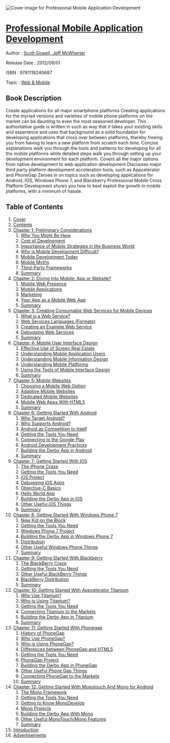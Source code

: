 ![Cover image for Professional Mobile Application Development](https://imgdetail.ebookreading.net/cover/cover/web_mobile/EB9781118240687.jpg)

[Professional Mobile Application Development](https://ebookreading.net/view/book/Professional+Mobile+Application+Development-EB9781118240687_1.html "Professional Mobile Application Development")
====================================================================================================================

Author : [Scott Gowell](https://ebookreading.net/search/author/Scott+Gowell),[ Jeff McWherter](https://ebookreading.net/search/author/+Jeff+McWherter)

Release Date : 2012/09/01

ISBN : 9781118240687

Topic : [Web & Mobile](https://ebookreading.net/search/category/web-mobile)

Book Description
-----------------

Create applications for all major smartphone platforms
Creating applications for the myriad versions and varieties of mobile phone platforms on the market can be daunting to even the most seasoned developer. This authoritative guide is written in such as way that it takes your existing skills and experience and uses that background as a solid foundation for developing applications that cross over between platforms, thereby freeing you from having to learn a new platform from scratch each time. Concise explanations walk you through the tools and patterns for developing for all the mobile platforms while detailed steps walk you through setting up your development environment for each platform.
Covers all the major options from native development to web application development
Discusses major third party platform development acceleration tools, such as Appcelerator and PhoneGap
Zeroes in on topics such as developing applications for Android, IOS, Windows Phone 7, and Blackberry
Professional Mobile Cross Platform Development shows you how to best exploit the growth in mobile platforms, with a minimum of hassle.
              
Table of Contents
-----------------

1. [Cover](https://ebookreading.net/view/book/Professional+Mobile+Application+Development-EB9781118240687_1.html)
1. [Contents](https://ebookreading.net/view/book/Professional+Mobile+Application+Development-EB9781118240687_2.html)
1. [Chapter 1: Preliminary Considerations](https://ebookreading.net/view/book/Professional+Mobile+Application+Development-EB9781118240687_3.html)
    1. [Why You Might Be Here](https://ebookreading.net/view/book/Professional+Mobile+Application+Development-EB9781118240687_3.html#sec1)
    1. [Cost of Development](https://ebookreading.net/view/book/Professional+Mobile+Application+Development-EB9781118240687_3.html#sec2)
    1. [Importance of Mobile Strategies in the Business World](https://ebookreading.net/view/book/Professional+Mobile+Application+Development-EB9781118240687_3.html#sec3)
    1. [Why is Mobile Development Difficult?](https://ebookreading.net/view/book/Professional+Mobile+Application+Development-EB9781118240687_3.html#sec4)
    1. [Mobile Development Today](https://ebookreading.net/view/book/Professional+Mobile+Application+Development-EB9781118240687_3.html#sec5)
    1. [Mobile Myths](https://ebookreading.net/view/book/Professional+Mobile+Application+Development-EB9781118240687_3.html#sec6)
    1. [Third-Party Frameworks](https://ebookreading.net/view/book/Professional+Mobile+Application+Development-EB9781118240687_3.html#sec7)
    1. [Summary](https://ebookreading.net/view/book/Professional+Mobile+Application+Development-EB9781118240687_3.html#sec8)
1. [Chapter 2: Diving Into Mobile: App or Website?](https://ebookreading.net/view/book/Professional+Mobile+Application+Development-EB9781118240687_4.html)
    1. [Mobile Web Presence](https://ebookreading.net/view/book/Professional+Mobile+Application+Development-EB9781118240687_4.html#sec9)
    1. [Mobile Applications](https://ebookreading.net/view/book/Professional+Mobile+Application+Development-EB9781118240687_4.html#sec10)
    1. [Marketing](https://ebookreading.net/view/book/Professional+Mobile+Application+Development-EB9781118240687_4.html#sec11)
    1. [Your App as a Mobile Web App](https://ebookreading.net/view/book/Professional+Mobile+Application+Development-EB9781118240687_4.html#sec12)
    1. [Summary](https://ebookreading.net/view/book/Professional+Mobile+Application+Development-EB9781118240687_4.html#sec13)
1. [Chapter 3: Creating Consumable Web Services for Mobile Devices](https://ebookreading.net/view/book/Professional+Mobile+Application+Development-EB9781118240687_5.html)
    1. [What is a Web Service?](https://ebookreading.net/view/book/Professional+Mobile+Application+Development-EB9781118240687_5.html#sec14)
    1. [Web Services Languages (Formats)](https://ebookreading.net/view/book/Professional+Mobile+Application+Development-EB9781118240687_5.html#sec15)
    1. [Creating an Example Web Service](https://ebookreading.net/view/book/Professional+Mobile+Application+Development-EB9781118240687_5.html#sec16)
    1. [Debugging Web Services](https://ebookreading.net/view/book/Professional+Mobile+Application+Development-EB9781118240687_5.html#sec17)
    1. [Summary](https://ebookreading.net/view/book/Professional+Mobile+Application+Development-EB9781118240687_5.html#sec18)
1. [Chapter 4: Mobile User Interface Design](https://ebookreading.net/view/book/Professional+Mobile+Application+Development-EB9781118240687_6.html)
    1. [Effective Use of Screen Real Estate](https://ebookreading.net/view/book/Professional+Mobile+Application+Development-EB9781118240687_6.html#sec19)
    1. [Understanding Mobile Application Users](https://ebookreading.net/view/book/Professional+Mobile+Application+Development-EB9781118240687_6.html#sec20)
    1. [Understanding Mobile Information Design](https://ebookreading.net/view/book/Professional+Mobile+Application+Development-EB9781118240687_6.html#sec21)
    1. [Understanding Mobile Platforms](https://ebookreading.net/view/book/Professional+Mobile+Application+Development-EB9781118240687_6.html#sec22)
    1. [Using the Tools of Mobile Interface Design](https://ebookreading.net/view/book/Professional+Mobile+Application+Development-EB9781118240687_6.html#sec23)
    1. [Summary](https://ebookreading.net/view/book/Professional+Mobile+Application+Development-EB9781118240687_6.html#sec24)
1. [Chapter 5: Mobile Websites](https://ebookreading.net/view/book/Professional+Mobile+Application+Development-EB9781118240687_7.html)
    1. [Choosing a Mobile Web Option](https://ebookreading.net/view/book/Professional+Mobile+Application+Development-EB9781118240687_7.html#sec25)
    1. [Adaptive Mobile Websites](https://ebookreading.net/view/book/Professional+Mobile+Application+Development-EB9781118240687_7.html#sec26)
    1. [Dedicated Mobile Websites](https://ebookreading.net/view/book/Professional+Mobile+Application+Development-EB9781118240687_7.html#sec27)
    1. [Mobile Web Apps With HTML5](https://ebookreading.net/view/book/Professional+Mobile+Application+Development-EB9781118240687_7.html#sec28)
    1. [Summary](https://ebookreading.net/view/book/Professional+Mobile+Application+Development-EB9781118240687_7.html#sec29)
1. [Chapter 6: Getting Started With Android](https://ebookreading.net/view/book/Professional+Mobile+Application+Development-EB9781118240687_8.html)
    1. [Why Target Android?](https://ebookreading.net/view/book/Professional+Mobile+Application+Development-EB9781118240687_8.html#sec30)
    1. [Who Supports Android?](https://ebookreading.net/view/book/Professional+Mobile+Application+Development-EB9781118240687_8.html#sec31)
    1. [Android as Competition to Itself](https://ebookreading.net/view/book/Professional+Mobile+Application+Development-EB9781118240687_8.html#sec32)
    1. [Getting the Tools You Need](https://ebookreading.net/view/book/Professional+Mobile+Application+Development-EB9781118240687_8.html#sec33)
    1. [Connecting to the Google Play](https://ebookreading.net/view/book/Professional+Mobile+Application+Development-EB9781118240687_8.html#sec34)
    1. [Android Development Practices](https://ebookreading.net/view/book/Professional+Mobile+Application+Development-EB9781118240687_8.html#sec35)
    1. [Building the Derby App in Android](https://ebookreading.net/view/book/Professional+Mobile+Application+Development-EB9781118240687_8.html#sec36)
    1. [Summary](https://ebookreading.net/view/book/Professional+Mobile+Application+Development-EB9781118240687_8.html#sec37)
1. [Chapter 7: Getting Started With IOS](https://ebookreading.net/view/book/Professional+Mobile+Application+Development-EB9781118240687_9.html)
    1. [The iPhone Craze](https://ebookreading.net/view/book/Professional+Mobile+Application+Development-EB9781118240687_9.html#sec38)
    1. [Getting the Tools You Need](https://ebookreading.net/view/book/Professional+Mobile+Application+Development-EB9781118240687_9.html#sec39)
    1. [iOS Project](https://ebookreading.net/view/book/Professional+Mobile+Application+Development-EB9781118240687_9.html#sec40)
    1. [Debugging iOS Apps](https://ebookreading.net/view/book/Professional+Mobile+Application+Development-EB9781118240687_9.html#sec41)
    1. [Objective-C Basics](https://ebookreading.net/view/book/Professional+Mobile+Application+Development-EB9781118240687_9.html#sec42)
    1. [Hello World App](https://ebookreading.net/view/book/Professional+Mobile+Application+Development-EB9781118240687_9.html#sec43)
    1. [Building the Derby App in iOS](https://ebookreading.net/view/book/Professional+Mobile+Application+Development-EB9781118240687_9.html#sec44)
    1. [Other Useful iOS Things](https://ebookreading.net/view/book/Professional+Mobile+Application+Development-EB9781118240687_9.html#sec45)
    1. [Summary](https://ebookreading.net/view/book/Professional+Mobile+Application+Development-EB9781118240687_9.html#sec46)
1. [Chapter 8: Getting Started With Windows Phone 7](https://ebookreading.net/view/book/Professional+Mobile+Application+Development-EB9781118240687_10.html)
    1. [New Kid on the Block](https://ebookreading.net/view/book/Professional+Mobile+Application+Development-EB9781118240687_10.html#sec47)
    1. [Getting the Tools You Need](https://ebookreading.net/view/book/Professional+Mobile+Application+Development-EB9781118240687_10.html#sec48)
    1. [Windows Phone 7 Project](https://ebookreading.net/view/book/Professional+Mobile+Application+Development-EB9781118240687_10.html#sec49)
    1. [Building the Derby App in Windows Phone 7](https://ebookreading.net/view/book/Professional+Mobile+Application+Development-EB9781118240687_10.html#sec50)
    1. [Distribution](https://ebookreading.net/view/book/Professional+Mobile+Application+Development-EB9781118240687_10.html#sec51)
    1. [Other Useful Windows Phone Things](https://ebookreading.net/view/book/Professional+Mobile+Application+Development-EB9781118240687_10.html#sec52)
    1. [Summary](https://ebookreading.net/view/book/Professional+Mobile+Application+Development-EB9781118240687_10.html#sec53)
1. [Chapter 9: Getting Started With Blackberry](https://ebookreading.net/view/book/Professional+Mobile+Application+Development-EB9781118240687_11.html)
    1. [The BlackBerry Craze](https://ebookreading.net/view/book/Professional+Mobile+Application+Development-EB9781118240687_11.html#sec54)
    1. [Getting the Tools You Need](https://ebookreading.net/view/book/Professional+Mobile+Application+Development-EB9781118240687_11.html#sec55)
    1. [Other Useful BlackBerry Things](https://ebookreading.net/view/book/Professional+Mobile+Application+Development-EB9781118240687_11.html#sec56)
    1. [BlackBerry Distribution](https://ebookreading.net/view/book/Professional+Mobile+Application+Development-EB9781118240687_11.html#sec57)
    1. [Summary](https://ebookreading.net/view/book/Professional+Mobile+Application+Development-EB9781118240687_11.html#sec58)
1. [Chapter 10: Getting Started With Appcelerator Titanium](https://ebookreading.net/view/book/Professional+Mobile+Application+Development-EB9781118240687_12.html)
    1. [Why Use Titanium?](https://ebookreading.net/view/book/Professional+Mobile+Application+Development-EB9781118240687_12.html#sec59)
    1. [Who is Using Titanium?](https://ebookreading.net/view/book/Professional+Mobile+Application+Development-EB9781118240687_12.html#sec60)
    1. [Getting the Tools You Need](https://ebookreading.net/view/book/Professional+Mobile+Application+Development-EB9781118240687_12.html#sec61)
    1. [Connecting Titanium to the Markets](https://ebookreading.net/view/book/Professional+Mobile+Application+Development-EB9781118240687_12.html#sec62)
    1. [Building the Derby App in Titanium](https://ebookreading.net/view/book/Professional+Mobile+Application+Development-EB9781118240687_12.html#sec63)
    1. [Summary](https://ebookreading.net/view/book/Professional+Mobile+Application+Development-EB9781118240687_12.html#sec64)
1. [Chapter 11: Getting Started With Phonegap](https://ebookreading.net/view/book/Professional+Mobile+Application+Development-EB9781118240687_13.html)
    1. [History of PhoneGap](https://ebookreading.net/view/book/Professional+Mobile+Application+Development-EB9781118240687_13.html#sec65)
    1. [Why Use PhoneGap?](https://ebookreading.net/view/book/Professional+Mobile+Application+Development-EB9781118240687_13.html#sec66)
    1. [Who is Using PhoneGap?](https://ebookreading.net/view/book/Professional+Mobile+Application+Development-EB9781118240687_13.html#sec67)
    1. [Differences between PhoneGap and HTML5](https://ebookreading.net/view/book/Professional+Mobile+Application+Development-EB9781118240687_13.html#sec68)
    1. [Getting the Tools You Need](https://ebookreading.net/view/book/Professional+Mobile+Application+Development-EB9781118240687_13.html#sec69)
    1. [PhoneGap Project](https://ebookreading.net/view/book/Professional+Mobile+Application+Development-EB9781118240687_13.html#sec70)
    1. [Building the Derby App in PhoneGap](https://ebookreading.net/view/book/Professional+Mobile+Application+Development-EB9781118240687_13.html#sec71)
    1. [Other Useful Phone Gap Things](https://ebookreading.net/view/book/Professional+Mobile+Application+Development-EB9781118240687_13.html#sec72)
    1. [Connecting PhoneGap to the Markets](https://ebookreading.net/view/book/Professional+Mobile+Application+Development-EB9781118240687_13.html#sec73)
    1. [Summary](https://ebookreading.net/view/book/Professional+Mobile+Application+Development-EB9781118240687_13.html#sec74)
1. [Chapter 12: Getting Started With Monotouch And Mono for Android](https://ebookreading.net/view/book/Professional+Mobile+Application+Development-EB9781118240687_14.html)
    1. [The Mono Framework](https://ebookreading.net/view/book/Professional+Mobile+Application+Development-EB9781118240687_14.html#sec75)
    1. [Getting the Tools You Need](https://ebookreading.net/view/book/Professional+Mobile+Application+Development-EB9781118240687_14.html#sec76)
    1. [Getting to Know MonoDevelop](https://ebookreading.net/view/book/Professional+Mobile+Application+Development-EB9781118240687_14.html#sec77)
    1. [Mono Projects](https://ebookreading.net/view/book/Professional+Mobile+Application+Development-EB9781118240687_14.html#sec78)
    1. [Building the Derby App With Mono](https://ebookreading.net/view/book/Professional+Mobile+Application+Development-EB9781118240687_14.html#sec79)
    1. [Other Useful MonoTouch/Mono Features](https://ebookreading.net/view/book/Professional+Mobile+Application+Development-EB9781118240687_14.html#sec80)
    1. [Summary](https://ebookreading.net/view/book/Professional+Mobile+Application+Development-EB9781118240687_14.html#sec81)
1. [Introduction](https://ebookreading.net/view/book/Professional+Mobile+Application+Development-EB9781118240687_22.html)
1. [Advertisements](https://ebookreading.net/view/book/Professional+Mobile+Application+Development-EB9781118240687_23.html)
